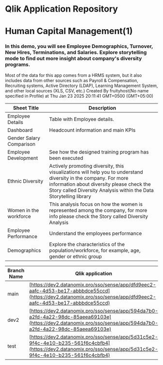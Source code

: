 # Qlik Application Repository 
# Human Capital Management(1)
### In this demo, you will see Employee Demographics, Turnover, New Hires, Terminations,  and Salaries. Explore storytelling mode to find out more insight about company's diversity programs.
Most of the data for this app comes from a HRMS system, but it also includes data from other sources such as Payroll & Compensation, Recruiting systems, Active Directory (LDAP), Learning Management System, and other local sources (XLS, CSV, etc.)
Created By fruityhost(No name specified in Profile) at Thu Jan 23 2025 20:11:41 GMT+0500 (GMT+05:00)




Sheet Title | Description
------------ | -------------
Employee Details|Table with Employee details.
Dashboard|Headcount information and main KPIs
Gender Salary Comparison|
Employee Development|See how the designed training program has been executed
Ethnic Diversity|Actively promoting diversity, this visualizations will help you to understand diversity in the company. For more information about diversity please check the Story called Diversity Analysis within the Data Storytelling library
Women in the workforce|This analysis focus on how the women is represented among the company, for more info please check the Story called Diversity Analysis
Employee Performance|Understand the employees performance
Demographics|Explore the characteristics of the population/workforce, for example, age, gender or ethnic group



Branch Name|Qlik application
---|---
main|[https://dev2.datanomix.pro/sso/sense/app/dfd9eec2-aafc-4d53-be17-abbbdce55ccd](https://dev2.datanomix.pro/sso/sense/app/dfd9eec2-aafc-4d53-be17-abbbdce55ccd)
dev2|[https://dev2.datanomix.pro/sso/sense/app/594da7b0-a2fd-4a22-98dc-85aeea69103e](https://dev2.datanomix.pro/sso/sense/app/594da7b0-a2fd-4a22-98dc-85aeea69103e)
test|[https://dev2.datanomix.pro/sso/sense/app/5d31c5e2-9f4c-4e10-b235-561f6c4cbfb4](https://dev2.datanomix.pro/sso/sense/app/5d31c5e2-9f4c-4e10-b235-561f6c4cbfb4)